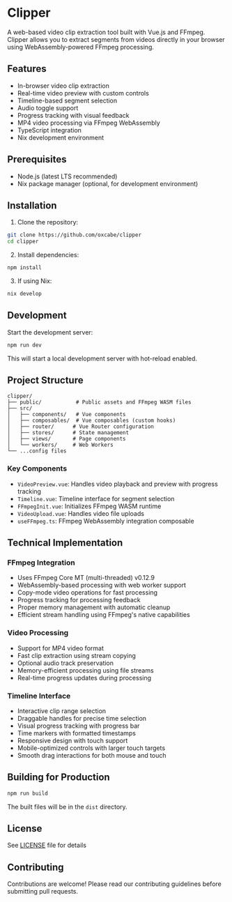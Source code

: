 # Clipper

A web-based video clip extraction tool built with Vue.js and FFmpeg. Clipper allows you to extract segments from videos directly in your browser using WebAssembly-powered FFmpeg processing.

## Features

- In-browser video clip extraction
- Real-time video preview with custom controls
- Timeline-based segment selection
- Audio toggle support
- Progress tracking with visual feedback
- MP4 video processing via FFmpeg WebAssembly
- TypeScript integration
- Nix development environment

## Prerequisites

- Node.js (latest LTS recommended)
- Nix package manager (optional, for development environment)

## Installation

1. Clone the repository:
```bash
git clone https://github.com/oxcabe/clipper
cd clipper
```

2. Install dependencies:
```bash
npm install
```

3. If using Nix:
```bash
nix develop
```

## Development

Start the development server:

```bash
npm run dev
```

This will start a local development server with hot-reload enabled.

## Project Structure

```
clipper/
├── public/           # Public assets and FFmpeg WASM files
├── src/
│   ├── components/   # Vue components
│   ├── composables/  # Vue composables (custom hooks)
│   ├── router/      # Vue Router configuration
│   ├── stores/      # State management
│   ├── views/       # Page components
│   └── workers/     # Web Workers
└── ...config files
```

### Key Components

- `VideoPreview.vue`: Handles video playback and preview with progress tracking
- `Timeline.vue`: Timeline interface for segment selection
- `FFmpegInit.vue`: Initializes FFmpeg WASM runtime
- `VideoUpload.vue`: Handles video file uploads
- `useFFmpeg.ts`: FFmpeg WebAssembly integration composable

## Technical Implementation

### FFmpeg Integration

- Uses FFmpeg Core MT (multi-threaded) v0.12.9
- WebAssembly-based processing with web worker support
- Copy-mode video operations for fast processing
- Progress tracking for processing feedback
- Proper memory management with automatic cleanup
- Efficient stream handling using FFmpeg's native capabilities

### Video Processing

- Support for MP4 video format
- Fast clip extraction using stream copying
- Optional audio track preservation
- Memory-efficient processing using file streams
- Real-time progress updates during processing

### Timeline Interface

- Interactive clip range selection
- Draggable handles for precise time selection
- Visual progress tracking with progress bar
- Time markers with formatted timestamps
- Responsive design with touch support
- Mobile-optimized controls with larger touch targets
- Smooth drag interactions for both mouse and touch

## Building for Production

```bash
npm run build
```

The built files will be in the `dist` directory.

## License

See [LICENSE](LICENSE) file for details

## Contributing

Contributions are welcome! Please read our contributing guidelines before submitting pull requests.
